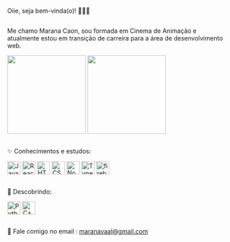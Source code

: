 Oiie, seja bem-vinda(o)! 🦋🐸🐞
##

Me chamo Marana Caon, sou formada em Cinema de Animação e atualmente estou em transição de carreira para a área de desenvolvimento web. 

<div>
  <img align="center" height="180em" src="https://github-readme-stats.vercel.app/api?username=maranacaon&theme=panda&show_icons=true"/>
  <img align="center" height="180em" src="https://github-readme-stats.vercel.app/api/top-langs/?username=maranacaon&layout=compact&theme=panda"/>
</div>
<br/>

✨ Conhecimentos e estudos:
<div style="display: inline_block">
  <img align="center" alt="Javascript" height="30" widht:"40" src="https://cdn.jsdelivr.net/gh/devicons/devicon/icons/javascript/javascript-original.svg"/>
  <img align="center" alt="React" height="30" widht:"40" src="https://cdn.jsdelivr.net/gh/devicons/devicon/icons/react/react-original.svg"/>
  <img align="center" alt="HTML" height="30" widht:"40" src="https://cdn.jsdelivr.net/gh/devicons/devicon/icons/html5/html5-original.svg"/>
  <img align="center" alt="CSS" height="30" widht:"40" src="https://cdn.jsdelivr.net/gh/devicons/devicon/icons/css3/css3-original.svg"/>
  <img align="center" alt="Node.js" height="30" widht:"40" src="https://cdn.jsdelivr.net/gh/devicons/devicon/icons/nodejs/nodejs-original.svg"/>
  <img align="center" alt="Typescript" height="30" widht:"40" src="https://cdn.jsdelivr.net/gh/devicons/devicon/icons/typescript/typescript-original.svg"/>
  <img align="center" alt="firebase" height="30" widht:"40" src="https://cdn.jsdelivr.net/gh/devicons/devicon/icons/firebase/firebase-plain.svg"/>
</div><br>

🐌 Descobrindo:
<br>
<div>
  <img align="center" alt="Python" height="30" widht:"40" src="https://cdn.jsdelivr.net/gh/devicons/devicon/icons/python/python-plain.svg"/>
  <img align="center" alt="C++" height="30" widht:"40" src="https://cdn.jsdelivr.net/gh/devicons/devicon/icons/cplusplus/cplusplus-original.svg"/>
</div>

##
🌈 Fale comigo no email : maranavaal@gmail.com 
